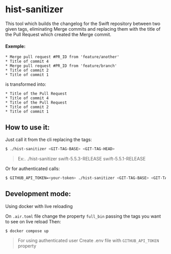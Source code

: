 # hist-sanitizer

This tool which builds the changelog for the Swift repository between two given tags, eliminating Merge commits and replacing them with the title of the Pull Request which created the Merge commit.

#### Exemple:

```
* Merge pull request #PR_ID from 'feature/another'
* Title of commit 4
* Merge pull request #PR_ID from 'feature/branch'
* Title of commit 2
* Title of commit 1
```

is transformed into:

```
* Title of the Pull Request
* Title of commit 4
* Title of the Pull Request
* Title of commit 2
* Title of commit 1
```

## How to use it:
Just call it from the cli replacing the tags:
``` bash
$ ./hist-sanitizer <GIT-TAG-BASE> <GIT-TAG-HEAD>
```
> Ex:. ./hist-sanitizer swift-5.5.3-RELEASE swift-5.5.1-RELEASE

Or for authenticated calls:
``` bash
$ GITHUB_API_TOKEN=<your-token> ./hist-sanitizer <GIT-TAG-BASE> <GIT-TAG-HEAD>
```

## Development mode:
Using docker with live reloading

On `.air.toml` file change the property `full_bin` passing the tags you want to see on live reload
Then:
``` bash
$ docker compose up
```
> For using authenticated user Create .env file with `GITHUB_API_TOKEN` property
